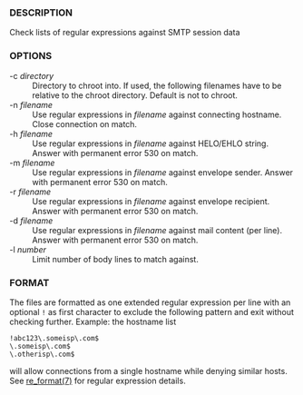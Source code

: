 ### DESCRIPTION

Check lists of regular expressions against SMTP session data

### OPTIONS

<dl>

<dt>-c <i>directory</i></dt>
<dd>Directory to chroot into. If used, the following filenames have to be
relative to the chroot directory. Default is not to chroot.</dd>

<dt>-n <i>filename</i></dt>
<dd>Use regular expressions in <i>filename</i> against connecting hostname.
Close connection on match.</dd>

<dt>-h <i>filename</i></dt>
<dd>Use regular expressions in <i>filename</i> against HELO/EHLO string. Answer
with permanent error 530 on match.</dd>

<dt>-m <i>filename</i></dt>
<dd>Use regular expressions in <i>filename</i> against envelope sender. Answer
with permanent error 530 on match.</dd>

<dt>-r <i>filename</i></dt>
<dd>Use regular expressions in <i>filename</i> against envelope recipient.
Answer with permanent error 530 on match.</dd>

<dt>-d <i>filename</i></dt>
<dd>Use regular expressions in <i>filename</i> against mail content (per line).
Answer with permanent error 530 on match.</dd>

<dt>-l <i>number</i></dt>
<dd>Limit number of body lines to match against.</dd>

</dl>

### FORMAT

The files are formatted as one extended regular expression per line with an
optional `!` as first character to exclude the following pattern and exit
without checking further. Example: the hostname list
```
!abc123\.someisp\.com$
\.someisp\.com$
\.otherisp\.com$
```
will allow connections from a single hostname while denying similar hosts. See
[re_format(7)](http://www.openbsd.org/cgi-bin/man.cgi/OpenBSD-current/man7/re_format.7?query=re_format&sec=7)
for regular expression details.

